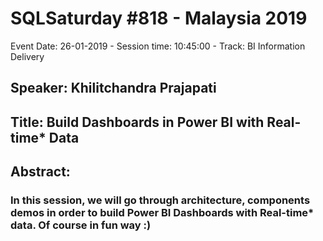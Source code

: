 # SQLSaturday #818 - Malaysia 2019
Event Date: 26-01-2019 - Session time: 10:45:00 - Track: BI Information Delivery
## Speaker: Khilitchandra Prajapati
## Title: Build Dashboards in Power BI with Real-time* Data
## Abstract:
### In this session, we will go through architecture, components  demos in order to build Power BI Dashboards with Real-time* data. Of course in fun way :)
